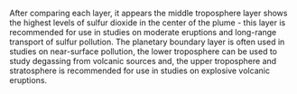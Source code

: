 After comparing each layer, it appears the middle troposphere layer shows the highest levels of sulfur dioxide in the center of the plume - this layer is recommended for use in studies on moderate eruptions and long-range transport of sulfur pollution. The planetary boundary layer is often used in studies on near-surface pollution, the lower troposphere can be used to study degassing from volcanic sources and, the upper troposphere and stratosphere is recommended for use in studies on explosive volcanic eruptions.